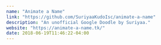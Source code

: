 ```yaml
---
name: "Animate a Name"
link: "https://github.com/SuriyaaKudoIsc/animate-a-name"
description: "An unofficial Google Doodle by Suriyaa."
website: "https://animate-a-name.tk/"
date: 2018-06-19T11:46:22-04:00
---
```

